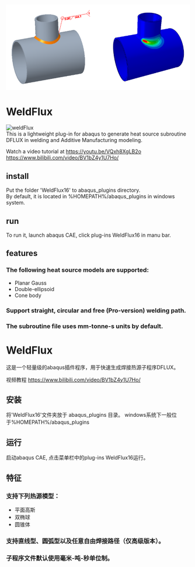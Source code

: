 ![arc](https://github.com/cheneyjin/welding_dflux_subroutine/blob/main/vs.png)
# WeldFlux
![weldFlux](https://img.shields.io/badge/cheneyjin-weldFlux1.6(trial)-brightgreen)  
This is a lightweight plug-in for abaqus to generate heat source subroutine DFLUX in welding and Additive Manufacturing modeling.

Watch a video tutorial at https://youtu.be/VQxh8XgLB2o https://www.bilibili.com/video/BV1bZ4y1U7Ho/

## install
Put the folder 'WeldFlux16' to abaqus_plugins directory.  
By default, it is located in %HOMEPATH%/abaqus_plugins in windows system.
## run
To run it, launch abaqus CAE, click plug-ins WeldFlux16 in manu bar.
## features
### The following heat source models are supported:
-  Planar Gauss
-  Double-ellipsoid
-  Cone body 
### Support straight, circular and **free (Pro-version) welding path**.
### The subroutine file uses mm-tonne-s units by default.




# WeldFlux
这是一个轻量级的abaqus插件程序，用于快速生成焊接热源子程序DFLUX。

视频教程 https://www.bilibili.com/video/BV1bZ4y1U7Ho/

## 安装
将'WeldFlux16'文件夹放于 abaqus_plugins 目录。
windows系统下一般位于%HOMEPATH%/abaqus_plugins
## 运行
启动abaqus CAE, 点击菜单栏中的plug-ins WeldFlux16运行。
## 特征
### 支持下列热源模型：
-  平面高斯
-  双椭球
-  圆锥体

### 支持直线型、圆弧型以及**任意自由焊接路径（仅高级版本）**。
### 子程序文件默认使用毫米-吨-秒单位制。
